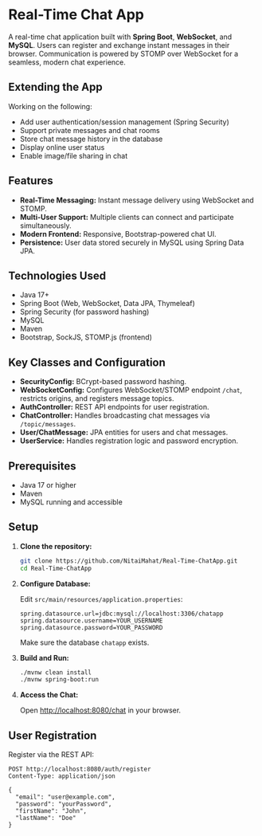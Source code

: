 
# Real-Time Chat App

A real-time chat application built with **Spring Boot**, **WebSocket**, and **MySQL**. Users can register and exchange instant messages in their browser. Communication is powered by STOMP over WebSocket for a seamless, modern chat experience.

## Extending the App

Working on the following:

- Add user authentication/session management (Spring Security)
- Support private messages and chat rooms
- Store chat message history in the database
- Display online user status
- Enable image/file sharing in chat

  
## Features

- **Real-Time Messaging:** Instant message delivery using WebSocket and STOMP.
- **Multi-User Support:** Multiple clients can connect and participate simultaneously.
- **Modern Frontend:** Responsive, Bootstrap-powered chat UI.
- **Persistence:** User data stored securely in MySQL using Spring Data JPA.

## Technologies Used

- Java 17+
- Spring Boot (Web, WebSocket, Data JPA, Thymeleaf)
- Spring Security (for password hashing)
- MySQL
- Maven
- Bootstrap, SockJS, STOMP.js (frontend)

## Key Classes and Configuration

- **SecurityConfig:** BCrypt-based password hashing.
- **WebSocketConfig:** Configures WebSocket/STOMP endpoint `/chat`, restricts origins, and registers message topics.
- **AuthController:** REST API endpoints for user registration.
- **ChatController:** Handles broadcasting chat messages via `/topic/messages`.
- **User/ChatMessage:** JPA entities for users and chat messages.
- **UserService:** Handles registration logic and password encryption.



## Prerequisites

- Java 17 or higher
- Maven
- MySQL running and accessible

## Setup

1. **Clone the repository:**

    ```bash
    git clone https://github.com/NitaiMahat/Real-Time-ChatApp.git
    cd Real-Time-ChatApp
    ```

2. **Configure Database:**

    Edit `src/main/resources/application.properties`:

    ```
    spring.datasource.url=jdbc:mysql://localhost:3306/chatapp
    spring.datasource.username=YOUR_USERNAME
    spring.datasource.password=YOUR_PASSWORD
    ```

    Make sure the database `chatapp` exists.

3. **Build and Run:**

    ```bash
    ./mvnw clean install
    ./mvnw spring-boot:run
    ```

4. **Access the Chat:**

    Open [http://localhost:8080/chat](http://localhost:8080/chat) in your browser.

## User Registration

Register via the REST API:

```
POST http://localhost:8080/auth/register
Content-Type: application/json

{
  "email": "user@example.com",
  "password": "yourPassword",
  "firstName": "John",
  "lastName": "Doe"
}
```

